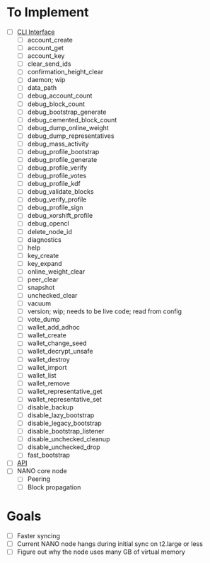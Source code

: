 # To Implement
- [ ] [CLI Interface](https://github.com/nanocurrency/nano-node/wiki/Command-line-interface)
    - [ ] account_create
    - [ ] account_get
    - [ ] account_key
    - [ ] clear_send_ids
    - [ ] confirmation_height_clear
    - [ ] daemon; wip
    - [ ] data_path
    - [ ] debug_account_count
    - [ ] debug_block_count
    - [ ] debug_bootstrap_generate
    - [ ] debug_cemented_block_count
    - [ ] debug_dump_online_weight
    - [ ] debug_dump_representatives
    - [ ] debug_mass_activity
    - [ ] debug_profile_bootstrap
    - [ ] debug_profile_generate
    - [ ] debug_profile_verify
    - [ ] debug_profile_votes
    - [ ] debug_profile_kdf
    - [ ] debug_validate_blocks
    - [ ] debug_verify_profile
    - [ ] debug_profile_sign
    - [ ] debug_xorshift_profile
    - [ ] debug_opencl
    - [ ] delete_node_id
    - [ ] diagnostics
    - [ ] help
    - [ ] key_create
    - [ ] key_expand
    - [ ] online_weight_clear
    - [ ] peer_clear
    - [ ] snapshot
    - [ ] unchecked_clear
    - [ ] vacuum
    - [ ] version; wip; needs to be live code; read from config
    - [ ] vote_dump
    - [ ] wallet_add_adhoc
    - [ ] wallet_create
    - [ ] wallet_change_seed
    - [ ] wallet_decrypt_unsafe
    - [ ] wallet_destroy
    - [ ] wallet_import
    - [ ] wallet_list
    - [ ] wallet_remove
    - [ ] wallet_representative_get
    - [ ] wallet_representative_set
    - [ ] disable_backup
    - [ ] disable_lazy_bootstrap
    - [ ] disable_legacy_bootstrap
    - [ ] disable_bootstrap_listener
    - [ ] disable_unchecked_cleanup
    - [ ] disable_unchecked_drop
    - [ ] fast_bootstrap
- [ ] [API](https://github.com/nanocurrency/nano-node/wiki/RPC-protocol)
- [ ] NANO core node
    - [ ] Peering
    - [ ] Block propagation

# Goals
- [ ] Faster syncing
- [ ] Current NANO node hangs during initial sync on t2.large or less
- [ ] Figure out why the node uses many GB of virtual memory
